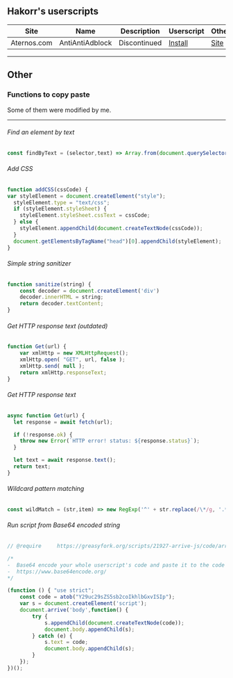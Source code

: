 ## Hakorr's userscripts

| Site | Name | Description | Userscript | Other |
|---|---|---|---|---|
| Aternos.com | AntiAntiAdblock | Discontinued | [Install](https://github.com/Hakorr/Userscripts/raw/main/Aternos.com/AntiAntiAdblock/antiantiadblock.user.js) | [Site](https://hakorr.github.io/Userscripts/Aternos/AntiAntiAdblock/) |

---

## Other

### Functions to copy paste

Some of them were modified by me.

---

###### Find an element by text
```js
const findByText = (selector,text) => Array.from(document.querySelectorAll(selector)).find(el => el.textContent === text);
```

###### Add CSS
```js
function addCSS(cssCode) {
var styleElement = document.createElement("style");
  styleElement.type = "text/css";
  if (styleElement.styleSheet) {
    styleElement.styleSheet.cssText = cssCode;
  } else {
    styleElement.appendChild(document.createTextNode(cssCode));
  }
  document.getElementsByTagName("head")[0].appendChild(styleElement);
}
```

###### Simple string sanitizer
```js
function sanitize(string) {
    const decoder = document.createElement('div')
    decoder.innerHTML = string;
    return decoder.textContent;
}
```

###### Get HTTP response text (outdated)
```js
function Get(url) {
    var xmlHttp = new XMLHttpRequest();
    xmlHttp.open( "GET", url, false );
    xmlHttp.send( null );
    return xmlHttp.responseText;
}
```

###### Get HTTP response text
```js
async function Get(url) {
  let response = await fetch(url);

  if (!response.ok) {
    throw new Error(`HTTP error! status: ${response.status}`);
  }

  let text = await response.text();
  return text;
}
```

###### Wildcard pattern matching
```js
const wildMatch = (str,item) => new RegExp('^' + str.replace(/\*/g, '.*') + '$').test(item);
```

###### Run script from Base64 encoded string
```js
// @require     https://greasyfork.org/scripts/21927-arrive-js/code/arrivejs.js

/* 
-  Base64 encode your whole userscript's code and paste it to the code variable.
-  https://www.base64encode.org/ 
*/

(function () { "use strict";
    const code = atob("Y29uc29sZS5sb2coIkhlbGxvISIp");
    var s = document.createElement('script');
    document.arrive('body',function() {
        try {
            s.appendChild(document.createTextNode(code));
            document.body.appendChild(s);
        } catch (e) {
            s.text = code;
            document.body.appendChild(s);
        }
    });
})();
```

